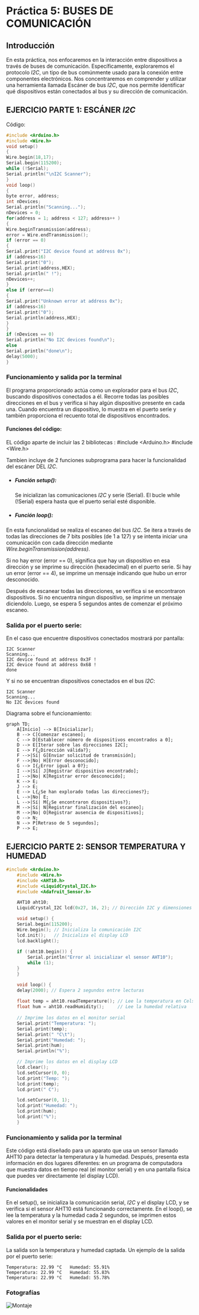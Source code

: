 # Práctica 5: BUSES DE COMUNICACIÓN

## Introducción
En esta práctica, nos enfocaremos en la interacción entre dispositivos a través de buses de comunicación. 
Específicamente, exploraremos el protocolo *I2C*, un tipo de bus comúnmente usado para la conexión entre componentes electrónicos. Nos concentraremos en comprender y utilizar una herramienta llamada Escáner de bus *I2C*, que nos permite identificar qué dispositivos están conectados al bus y su dirección de comunicación.

## EJERCICIO PARTE 1: ESCÁNER *I2C*

Código:

```c++
#include <Arduino.h>
#include <Wire.h>
void setup()
{
Wire.begin(18,17);
Serial.begin(115200);
while (!Serial);
Serial.println("\nI2C Scanner");
}
void loop()
{
byte error, address;
int nDevices;
Serial.println("Scanning...");
nDevices = 0;
for(address = 1; address < 127; address++ )
{
Wire.beginTransmission(address);
error = Wire.endTransmission();
if (error == 0)
{
Serial.print("I2C device found at address 0x");
if (address<16)
Serial.print("0");
Serial.print(address,HEX);
Serial.println(" !");
nDevices++;
}
else if (error==4)
{
Serial.print("Unknown error at address 0x");
if (address<16)
Serial.print("0");
Serial.println(address,HEX);
}
}
if (nDevices == 0)
Serial.println("No I2C devices found\n");
else
Serial.println("done\n");
delay(5000);
}

```
### Funcionamiento y salida por la terminal 
El programa proporcionado actúa como un explorador para el bus *I2C*, buscando dispositivos conectados a él. Recorre todas las posibles direcciones en el bus y verifica si hay algún dispositivo presente en cada una. Cuando encuentra un dispositivo, lo muestra en el puerto serie y también proporciona el recuento total de dispositivos encontrados.

#### Funciones del código:
EL código aparte de incluir las 2 bibliotecas : 
#include <Arduino.h>
#include <Wire.h>

Tambien incluye de 2 funciones subprograma para hacer la funcionalidad del escáner DEL *I2C*.

- ##### *Función setup():*
  Se inicializan las comunicaciones *I2C* y serie (Serial). El bucle while (!Serial) espera hasta que el puerto serial esté disponible.
  
- ##### *Función loop():*
 En esta funcionalidad se realiza el escaneo del bus *I2C*. Se itera a través de todas las direcciones de 7 bits posibles (de 1 a 127) y se intenta iniciar una comunicación con cada dirección mediante *Wire.beginTransmission(address)*. 
 
 Si no hay error (error == 0), significa que hay un dispositivo en esa dirección y se imprime su dirección (hexadecimal) en el puerto serie. 
 Si hay un error (error == 4), se imprime un mensaje indicando que hubo un error desconocido.
 
Después de escanear todas las direcciones, se verifica si se encontraron dispositivos. Si no encuentra ningun dispositivo, se imprime un mensaje diciendolo. Luego, se espera 5 segundos antes de comenzar el próximo escaneo.
  
### Salida por el puerto serie:

En el caso que encuentre dispositivos conectados mostrará por pantalla:
```
I2C Scanner
Scanning...
I2C device found at address 0x3F !
I2C device found at address 0x68 !
done
```

Y si no se encuentran dispositivos conectados en el bus *I2C*:
```
I2C Scanner
Scanning...
No I2C devices found
```

Diagrama sobre el funcionamiento:
```mermaid
graph TD;
    A[Inicio] --> B[Inicializar];
    B --> C[Comenzar escaneo];
    C --> D[Establecer número de dispositivos encontrados a 0];
    D --> E[Iterar sobre las direcciones I2C];
    E --> F{¿Dirección válida?};
    F -->|Sí| G[Enviar solicitud de transmisión];
    F -->|No| H[Error desconocido];
    G --> I{¿Error igual a 0?};
    I -->|Sí| J[Registrar dispositivo encontrado];
    I -->|No| K[Registrar error desconocido];
    K --> E;
    J --> E;
    E --> L{¿Se han explorado todas las direcciones?};
    L -->|No| E;
    L -->|Sí| M{¿Se encontraron dispositivos?};
    M -->|Sí| N[Registrar finalización del escaneo];
    M -->|No| O[Registrar ausencia de dispositivos];
    O --> N;
    N --> P[Retraso de 5 segundos];
    P --> E;
```

## EJERCICIO PARTE 2: SENSOR TEMPERATURA Y HUMEDAD
```c++
#include <Arduino.h>
    #include <Wire.h>
    #include <AHT10.h>
    #include <LiquidCrystal_I2C.h>
    #include <Adafruit_Sensor.h>

    AHT10 aht10;
    LiquidCrystal_I2C lcd(0x27, 16, 2); // Dirección I2C y dimensiones del display LCD

    void setup() {
    Serial.begin(115200);
    Wire.begin(); // Inicializa la comunicación I2C
    lcd.init();   // Inicializa el display LCD
    lcd.backlight();
    
    if (!aht10.begin()) {
        Serial.println("Error al inicializar el sensor AHT10");
        while (1);
    }
    }

    void loop() {
    delay(2000); // Espera 2 segundos entre lecturas
    
    float temp = aht10.readTemperature(); // Lee la temperatura en Celsius
    float hum = aht10.readHumidity();     // Lee la humedad relativa
    
    // Imprime los datos en el monitor serial
    Serial.print("Temperatura: ");
    Serial.print(temp);
    Serial.print(" °C\t");
    Serial.print("Humedad: ");
    Serial.print(hum);
    Serial.println("%");

    // Imprime los datos en el display LCD
    lcd.clear();
    lcd.setCursor(0, 0);
    lcd.print("Temp: ");
    lcd.print(temp);
    lcd.print(" C");

    lcd.setCursor(0, 1);
    lcd.print("Humedad: ");
    lcd.print(hum);
    lcd.print("%");
    }
```

### Funcionamiento y salida por la terminal 
Este código está diseñado para un aparato que usa un sensor llamado AHT10 para detectar la temperatura y la humedad. Después, presenta esta información en dos lugares diferentes: en un programa de computadora que muestra datos en tiempo real (el monitor serial) y en una pantalla física que puedes ver directamente (el display LCD).

#### Funcionalidades

En el setup(), se inicializa la comunicación serial, *I2C* y el display LCD, y se verifica si el sensor AHT10 está funcionando correctamente.
En el loop(), se lee la temperatura y la humedad cada 2 segundos, se imprimen estos valores en el monitor serial y se muestran en el display LCD.

### Salida por el puerto serie:

La salida son la temperatura y humedad captada.
Un ejemplo de la salida por el puerto serie:

```
Temperatura: 22.99 °C   Humedad: 55.91%
Temperatura: 22.99 °C   Humedad: 55.83%
Temperatura: 22.99 °C   Humedad: 55.78%
```

### Fotografías
![Montaje](https://github.com/Marti402/Practica5/blob/main/Ilustracio.jpg)
